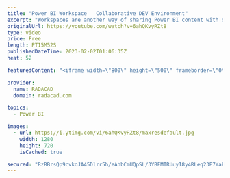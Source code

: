 ```yaml
---
title: "Power BI Workspace   Collaborative DEV Environment"
excerpt: "Workspaces are another way of sharing Power BI content with other people. The benefit of this sharing approach is that you can share content with a group of people and create a collaborative development environment where everyone can access it. In this article and video, I get you through sharing with"
originalUrl: https://youtube.com/watch?v=6ahQKvyRZt8
type: video
price: Free
length: PT15M52S
publishedDateTime: 2023-02-02T01:06:35Z
heat: 52

featuredContent: "<iframe width=\"800\" height=\"500\" frameborder=\"0\" src=\"https://www.youtube.com/embed/6ahQKvyRZt8\" allow=\"accelerometer; autoplay; encrypted-media; gyroscope; picture-in-picture\" allowfullscreen></iframe>"

provider:
  name: RADACAD
  domain: radacad.com

topics:
  - Power BI

images:
  - url: https://i.ytimg.com/vi/6ahQKvyRZt8/maxresdefault.jpg
    width: 1280
    height: 720
    isCached: true

secured: "RzRBrsQp9cvkoJA45Dlrr5h/eAhbCmUQpSL/3YBFMIRUuyI8y4RLeq23P7YakHdjPImJGHRVttdsj6JMMy5VtubMXQvJT6CIntD5hGM8FkZZtpI22r4h0vcv6/wfryuuvol7n/LqTxW37+Q8X4dsqJv5V6G67WPaXpXVS5c5INZlQHTlkIixoSZTMSkEUFoW4webjGxjYuJ8TMnzJo1LpToapZLlEyj94sDqwiXaHy+AKl9zODKFMcUpgOq98z4FAySWGQdlY4ukIJcjIPVOwTFTU0FNHeEU0c1vYR104PQQ5gi22uQsOq+2RRhNy3VNT5dohWBS79L0fv66XHaGkkX2n2vn/a82Xb5HGByQ9tD4LiN+7iOeiZnvqqY/sRqKddCjkcswO3GApZWmp7CLk3p0xj8hCp2X+oezZYJEsls=;EIVF2QBf9QlTb9HhbrFbLQ=="
---
```


